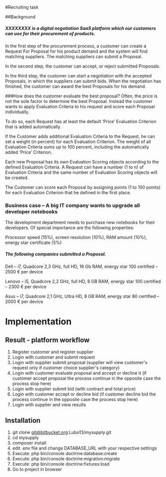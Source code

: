 #Recruiting task 

##Background 

##### XXXXXXXX is a digital negotiation SaaS platform which our customers can use for their procurement of products. 
In the first step of the procurement process, a customer can create a Request For Proposal for his product demand and the system will find matching suppliers. The matching suppliers can submit a Proposal. 

In the second step, the customer can accept, or reject submitted Proposals. 

In the third step, the customer can start a negotiation with the accepted Proposals, in which the suppliers can submit bids. 
When the negotiation has finished, the customer can award the best Proposals for his demand. 

###How does the customer evaluate the best proposal? 
Often, the price is not the sole factor to determine the best Proposal. Instead the customer wants to apply Evaluation Criteria to his request and score each Proposal individually. 

To do so, each Request has at least the default ‘Price’ Evaluation Criterion that is added automatically. 

If the Customer adds additional Evaluation Criteria to the Request, he can set a weight (in percent) for each Evaluation Criterion. The weight of all Evaluation Criteria sums up to 100 percent, including the automatically added ‘Price’ Criterion. 

Each new Proposal has its own Evaluation Scoring objects according to the defined Evaluation Criteria. A Request can have a number (1 to n) of Evaluation Criteria and the same number of Evaluation Scoring objects will be created. 

The Customer can score each Proposal by assigning points (1 to 100 points) for each Evaluation Criterion that he defined in the first place. 

### Business case – A big IT company wants to upgrade all developer notebooks 
The development department needs to purchase new notebooks for their developers. Of special importance are the following properties: 

Processor speed (15%), screen resolution (10%), RAM amount (10%), energy star certificate (5%) 

##### The following companies submitted a Proposal. 
Dell – i7, Quadcore 2,3 GHz, full HD, 16 Gb RAM, energy star 100 certified – 2500 € per device
 
Lenovo – i5, Quadcore 2,2 GHz, full HD, 8 GB RAM, energy star 100 certified – 2300 € per device
 
Asus – i7, Quadcore 2,1 GHz, Ultra HD, 8 GB RAM, energy star 80 certified – 2000 € per device

# Implementation

## Result - platform workflow  
1. Register customer and register supplier
2. Login with customer and submit request
3. Login with supplier submit proposal (supplier will view customer's request only if customer choice supplier's category)
4. Login with customer evaluate proposal and accept or decline it (if customer accept proposal the process continue in the opposite case  the process stop here)
5. Login with supplier submit bid (with contract and total price)
6. Login with customer accept or decline bid (if customer decline bid the process continue in the opposite case  the process stop here) 
7. Login with supplier and view results

## Installation
1. git clone git@bitbucket.org:Lubo13/mysupply.git
2. cd mysupply
3. composer install
4. edit .env file and change DATABASE_URL with your respective settings
5. Execute: php bin/console doctrine:database:create
6. Execute: php bin/console doctrine:migration:migrate
7. Execute: php bin/console doctrine:fixtures:load 
8. Go to project in browser